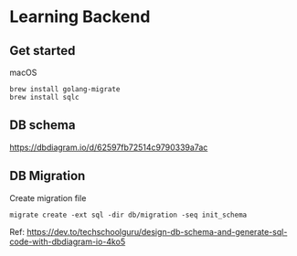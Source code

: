 # Learning Backend

## Get started

macOS

```
brew install golang-migrate
brew install sqlc
```

## DB schema
https://dbdiagram.io/d/62597fb72514c9790339a7ac

## DB Migration

Create migration file

```
migrate create -ext sql -dir db/migration -seq init_schema
```

Ref: https://dev.to/techschoolguru/design-db-schema-and-generate-sql-code-with-dbdiagram-io-4ko5

